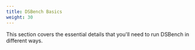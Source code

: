 ```yaml
---
title: DSBench Basics
weight: 30
---
```


This section covers the essential details that you'll need to
run DSBench in different ways.

